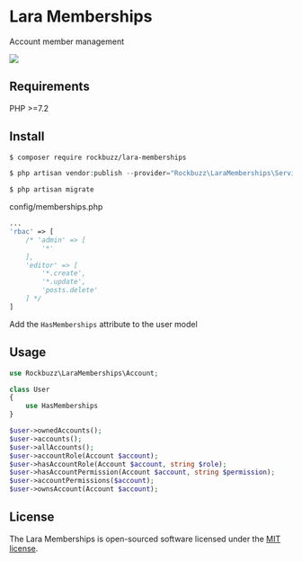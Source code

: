 # Lara Memberships

Account member management

<p><img src="https://github.com/rockbuzz/lara-memberships/workflows/Main/badge.svg"/></p>

## Requirements

PHP >=7.2

## Install

```bash
$ composer require rockbuzz/lara-memberships
```

```php
$ php artisan vendor:publish --provider="Rockbuzz\LaraMemberships\ServiceProvider"
```

```php
$ php artisan migrate
```

config/memberships.php
```php
...
'rbac' => [
    /* 'admin' => [
        '*'
    ],
    'editor' => [
        '*.create',
        '*.update',
        'posts.delete'
    ] */
]
```

Add the `HasMemberships` attribute to the user model

## Usage

```php
use Rockbuzz\LaraMemberships\Account;

class User
{
    use HasMemberships
}
```

```php
$user->ownedAccounts();
$user->accounts();
$user->allAccounts();
$user->accountRole(Account $account);
$user->hasAccountRole(Account $account, string $role);
$user->hasAccountPermission(Account $account, string $permission);
$user->accountPermissions($account);
$user->ownsAccount(Account $account);
```

## License

The Lara Memberships is open-sourced software licensed under the [MIT license](https://opensource.org/licenses/MIT).